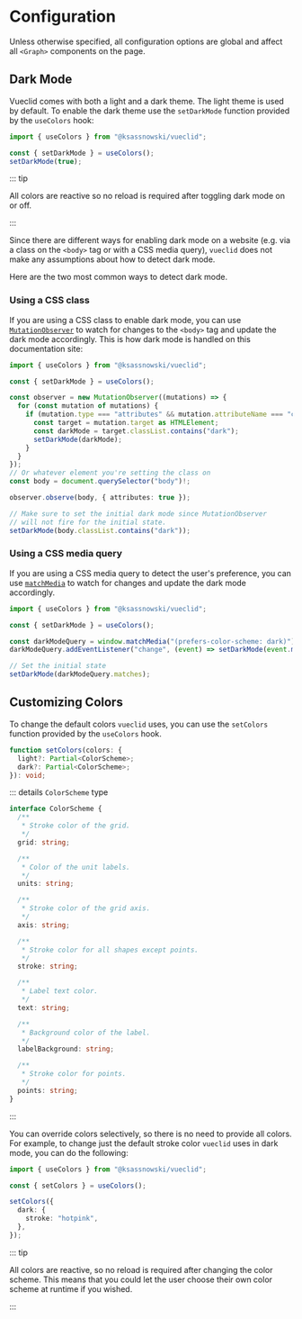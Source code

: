 # Configuration

Unless otherwise specified, all configuration options are global and affect all `<Graph>` components on the page.

## Dark Mode

Vueclid comes with both a light and a dark theme. The light theme is used by default. To enable the dark theme use the `setDarkMode` function provided by the `useColors` hook:

```ts
import { useColors } from "@ksassnowski/vueclid";

const { setDarkMode } = useColors();
setDarkMode(true);
```

::: tip

All colors are reactive so no reload is required after toggling dark mode on or off.

:::

Since there are different ways for enabling dark mode on a website (e.g. via a class on the `<body>` tag or with a CSS media query), `vueclid` does not make any assumptions about how to detect dark mode.

Here are the two most common ways to detect dark mode.

### Using a CSS class

If you are using a CSS class to enable dark mode, you can use [`MutationObserver`](https://developer.mozilla.org/en-US/docs/Web/API/MutationObserver) to watch for changes to the `<body>` tag and update the dark mode accordingly. This is how dark mode is handled on this documentation site:

```ts
import { useColors } from "@ksassnowski/vueclid";

const { setDarkMode } = useColors();

const observer = new MutationObserver((mutations) => {
  for (const mutation of mutations) {
    if (mutation.type === "attributes" && mutation.attributeName === "class") {
      const target = mutation.target as HTMLElement;
      const darkMode = target.classList.contains("dark");
      setDarkMode(darkMode);
    }
  }
});
// Or whatever element you're setting the class on
const body = document.querySelector("body")!;

observer.observe(body, { attributes: true });

// Make sure to set the initial dark mode since MutationObserver
// will not fire for the initial state.
setDarkMode(body.classList.contains("dark"));
```

### Using a CSS media query

If you are using a CSS media query to detect the user's preference, you can use [`matchMedia`](https://developer.mozilla.org/en-US/docs/Web/API/Window/matchMedia) to watch for changes and update the dark mode accordingly.

```ts
import { useColors } from "@ksassnowski/vueclid";

const { setDarkMode } = useColors();

const darkModeQuery = window.matchMedia("(prefers-color-scheme: dark)");
darkModeQuery.addEventListener("change", (event) => setDarkMode(event.matches));

// Set the initial state
setDarkMode(darkModeQuery.matches);
```

## Customizing Colors

To change the default colors `vueclid` uses, you can use the `setColors` function provided by the `useColors` hook.

```ts
function setColors(colors: {
  light?: Partial<ColorScheme>;
  dark?: Partial<ColorScheme>;
}): void;
```

::: details `ColorScheme` type

```ts
interface ColorScheme {
  /**
   * Stroke color of the grid.
   */
  grid: string;

  /**
   * Color of the unit labels.
   */
  units: string;

  /**
   * Stroke color of the grid axis.
   */
  axis: string;

  /**
   * Stroke color for all shapes except points.
   */
  stroke: string;

  /**
   * Label text color.
   */
  text: string;

  /**
   * Background color of the label.
   */
  labelBackground: string;

  /**
   * Stroke color for points.
   */
  points: string;
}
```

:::

You can override colors selectively, so there is no need to provide all colors. For example, to change just the default stroke color `vueclid` uses in dark mode, you can do the following:

```ts
import { useColors } from "@ksassnowski/vueclid";

const { setColors } = useColors();

setColors({
  dark: {
    stroke: "hotpink",
  },
});
```

::: tip

All colors are reactive, so no reload is required after changing the color scheme. This means that you could let the user choose their own color scheme at runtime if you wished.

:::
